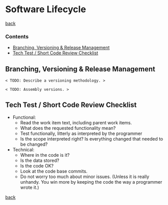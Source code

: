 ﻿Software Lifecycle
==================

[back](.)

<h3>Contents</h3>

- [Branching, Versioning & Release Management](#branching-versioning--release-management)
- [Tech Test / Short Code Review Checklist](#tech-test--short-code-review-checklist)


Branching, Versioning & Release Management
------------------------------------------

`< TODO: Describe a versioning methodology. >`

`< TODO: Assembly versions. >`


Tech Test / Short Code Review Checklist
---------------------------------------

- Functional:
    - Read the work item text, including parent work items.
    - What does the requested functionality mean?
    - Test functionally, litterly as interpreted by the programmer
    - Is the scope interpreted right? Is everything changed that needed to be changed?
- Technical:
    - Where in the code is it?
    - Is the data stored?
    - Is the code OK?
    - Look at the code base commits.
    - Do not worry too much about minor issues. (Unless it is really unhandy. You win more by keeping the code the way a programmer wrote it.)

[back](.)
